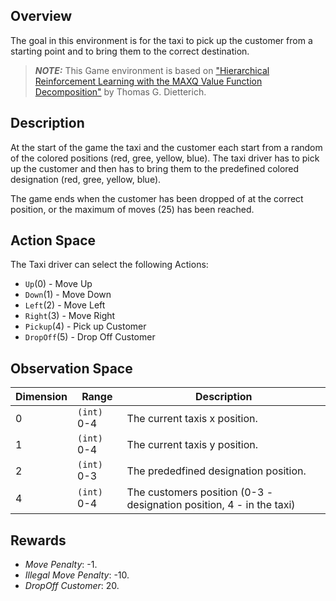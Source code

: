 ## Overview

The goal in this environment is for the taxi to pick up the customer from a starting point and to bring them to the correct destination.

> **_NOTE:_** This Game environment is based on ["Hierarchical Reinforcement Learning with the MAXQ Value Function Decomposition"](https://arxiv.org/abs/cs/9905014) by Thomas G. Dietterich.
> 
## Description

At the start of the game the taxi and the customer each start from a random of the colored positions (red, gree, yellow, blue). The taxi driver has to pick up the customer and then has to bring them to the predefined colored designation (red, gree, yellow, blue). 

The game ends when the customer has been dropped of at the correct position, or the maximum of moves (25) has been reached.

## Action Space

The Taxi driver can select the following Actions:

- `Up`(0) - Move Up
- `Down`(1) - Move Down
- `Left`(2) - Move Left
- `Right`(3) - Move Right
- `Pickup`(4) - Pick up Customer
- `DropOff`(5) - Drop Off Customer

## Observation Space

 | Dimension | Range       | Description                                                          |
 | --------- | ----------- | -------------------------------------------------------------------- |
 | 0         | `(int)` 0-4 | The current taxis x position.                                        |
 | 1         | `(int)` 0-4 | The current taxis y position.                                        |
 | 2         | `(int)` 0-3 | The prededfined designation position.                                |
 | 4         | `(int)` 0-4 | The customers position (0-3 - designation position, 4 - in the taxi) |

 ## Rewards

 - *Move Penalty*: -1.
 - *Illegal Move Penalty*: -10.
 - *DropOff Customer*: 20.